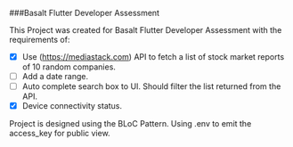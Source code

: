 ###Basalt Flutter Developer Assessment

This Project was created for Basalt Flutter Developer Assessment with the requirements of:
- [x] Use (https://mediastack.com) API to fetch a list of stock market reports of 10 random companies.
- [ ] Add a date range.
- [ ] Auto complete search box to UI. Should filter the list returned from the API.
- [x] Device connectivity status.

Project is designed using the BLoC Pattern.
Using .env to emit the access_key for public view.


